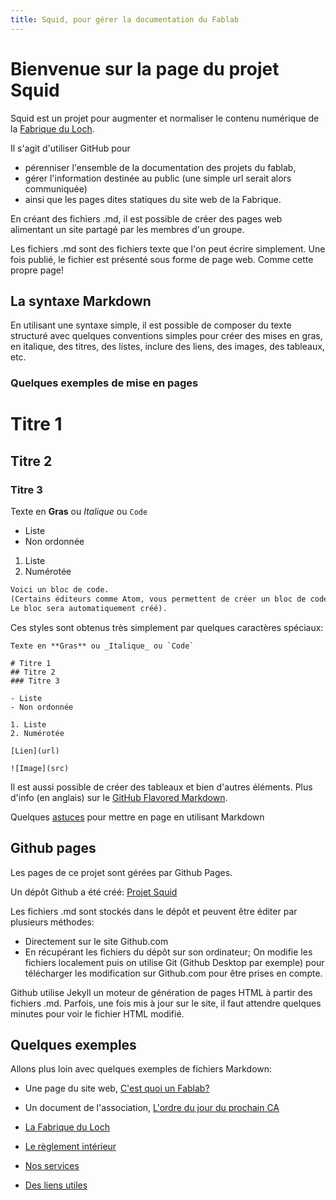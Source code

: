 ```yaml
---
title: Squid, pour gérer la documentation du Fablab
---
```


# Bienvenue sur la page du projet Squid

Squid est un projet pour augmenter et normaliser le contenu numérique de la [Fabrique du Loch](http://www.lafabriqueduloch.org/).

Il s'agit d'utiliser GitHub pour
- pérenniser l'ensemble de la documentation des projets du fablab,
- gérer l'information destinée au public (une simple url serait alors communiquée)
- ainsi que les pages dites statiques du site web de la Fabrique.


En créant des fichiers .md, il est possible de créer des pages web alimentant un site partagé par les membres d'un groupe.

Les fichiers .md sont des fichiers texte que l'on peut écrire simplement.
Une fois publié, le fichier est présenté sous forme de page web.
Comme cette propre page!

## La syntaxe Markdown
En utilisant une syntaxe simple, il est possible de composer du texte structuré avec quelques conventions simples
pour créer des mises en gras, en italique, des titres, des listes, inclure des liens, des images, des tableaux, etc.


### Quelques exemples de mise en pages

# Titre 1
## Titre 2
### Titre 3

Texte en **Gras** ou _Italique_ ou `Code`

- Liste
- Non ordonnée

1. Liste
2. Numérotée

```markdown
Voici un bloc de code.
(Certains éditeurs comme Atom, vous permettent de créer un bloc de code en tapant uniquement "code" sur une seule ligne.
Le bloc sera automatiquement créé).
```


Ces styles sont obtenus très simplement par quelques caractères spéciaux:

```
Texte en **Gras** ou _Italique_ ou `Code`

# Titre 1
## Titre 2
### Titre 3

- Liste
- Non ordonnée

1. Liste
2. Numérotée

[Lien](url)

![Image](src)

```

Il est aussi possible de créer des tableaux et bien d'autres éléments.
Plus d'info (en anglais) sur le [GitHub Flavored Markdown](https://guides.github.com/features/mastering-markdown/).

Quelques [astuces](tipstricks.md) pour mettre en page en utilisant Markdown

## Github pages
Les pages de ce projet sont gérées par Github Pages.

Un dépôt Github a été créé: [Projet Squid](http://github.com/arnaudswail/squid/)

Les fichiers .md sont stockés dans le dépôt et peuvent être éditer par plusieurs méthodes:
- Directement sur le site Github.com
- En récupérant les fichiers du dépôt sur son ordinateur; On modifie les fichiers localement
puis on utilise Git (Github Desktop par exemple) pour télécharger les modification sur Github.com pour être prises en compte.

Github utilise Jekyll un moteur de génération de pages HTML à partir des fichiers .md.
Parfois, une fois mis à jour sur le site, il faut attendre quelques minutes pour voir le fichier HTML modifié.

## Quelques exemples
Allons plus loin avec quelques exemples de fichiers Markdown:
- Une page du site web, [C'est quoi un Fablab?](https://arnaudswail.github.io/squid/fabloch)
- Un document de l'association, [L'ordre du jour du prochain CA](CA_du_11_janvier_2019.md)

- [La Fabrique du Loch](https://arnaudswail.github.io/squid/association)
- [Le règlement intérieur](https://arnaudswail.github.io/squid/reglement)
- [Nos services](https://arnaudswail.github.io/squid/services)
- [Des liens utiles](liens)

